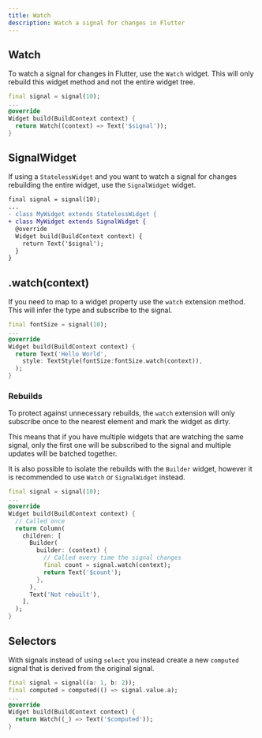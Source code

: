 ```yaml
---
title: Watch
description: Watch a signal for changes in Flutter
---
```


## Watch

To watch a signal for changes in Flutter, use the `Watch` widget. This will only rebuild this widget method and not the entire widget tree.

```dart
final signal = signal(10);
...
@override
Widget build(BuildContext context) {
  return Watch((context) => Text('$signal'));
}
```

## SignalWidget

If using a `StatelessWidget` and you want to watch a signal for changes rebuilding the entire widget, use the `SignalWidget` widget.

```diff
final signal = signal(10);
...
- class MyWidget extends StatelessWidget {
+ class MyWidget extends SignalWidget {
  @override
  Widget build(BuildContext context) {
    return Text('$signal');
  }
}
```

## .watch(context)

If you need to map to a widget property use the `watch` extension method. This will infer the type and subscribe to the signal.

```dart
final fontSize = signal(10);
...
@override
Widget build(BuildContext context) {
  return Text('Hello World',
    style: TextStyle(fontSize:fontSize.watch(context)),
  );
}
```

### Rebuilds

To protect against unnecessary rebuilds, the `watch` extension will only subscribe once to the nearest element and mark the widget as dirty.

This means that if you have multiple widgets that are watching the same signal, only the first one will be subscribed to the signal and multiple updates will be batched together.

It is also possible to isolate the rebuilds with the `Builder` widget, however it is recommended to use `Watch` or `SignalWidget` instead.

```dart
final signal = signal(10);
...
@override
Widget build(BuildContext context) {
  // Called once
  return Column(
    children: [
      Builder(
        builder: (context) {
          // Called every time the signal changes
          final count = signal.watch(context);
          return Text('$count');
        },
      ),
      Text('Not rebuilt'),
    ],
  );
}
```

## Selectors

With signals instead of using `select` you instead create a new `computed` signal that is derived from the original signal.

```dart
final signal = signal((a: 1, b: 2));
final computed = computed(() => signal.value.a);
...
@override
Widget build(BuildContext context) {
  return Watch((_) => Text('$computed'));
}
```
